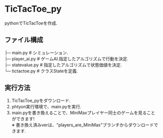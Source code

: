 # TicTacToe_py
pythonでTicTacToeを作成.

## ファイル構成
├─ main.py       # シミュレーション.  
├─ player_ai.py  # ゲームAI.指定したアルゴリズムで行動を決定.  
├─ statevalue.py # 指定したアルゴリズムで状態価値を決定.  
└─ tictactoe.py  # クラスStateを定義.  

## 実行方法
1. TicTacToe_pyをダウンロード.
1. phtyon実行環境で、main.pyを実行.
1. main.pyを書き換えることで、MiniMaxプレイヤー同士のゲームを見ることができます!  
※ 書き換え済みverは、"players_are_MiniMax"ブランチからダウンロードできます.
